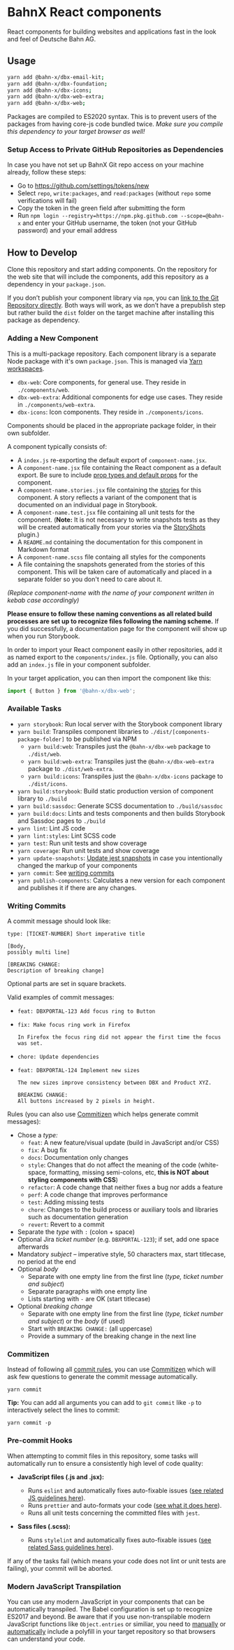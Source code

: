 # BahnX React components

React components for building websites and applications fast in the look
and feel of Deutsche Bahn AG.

## Usage

```bash
yarn add @bahn-x/dbx-email-kit;
yarn add @bahn-x/dbx-foundation;
yarn add @bahn-x/dbx-icons;
yarn add @bahn-x/dbx-web-extra;
yarn add @bahn-x/dbx-web;
```

Packages are compiled to ES2020 syntax. This is to prevent users of the packages from having core-js code bundled twice. *Make sure you compile this dependency to your target browser as well!*

### Setup Access to Private GitHub Repositories as Dependencies

In case you have not set up BahnX Git repo access on your machine already, follow these steps:

- Go to https://github.com/settings/tokens/new
- Select `repo`, `write:packages`, and `read:packages` (without `repo` some verifications will fail)
- Copy the token in the green field after submitting the form
- Run `npm login --registry=https://npm.pkg.github.com --scope=@bahn-x` and enter your GitHub username, the token (not your GitHub password) and your email address

## How to Develop

Clone this repository and start adding components. On the repository for the web site that will include the components, add this repository as a dependency in your `package.json`.

If you don’t publish your component library via `npm`, you can [link to the Git Repository directly](https://docs.npmjs.com/files/package.json#git-urls-as-dependencies). Both ways will work, as we don’t have a prepublish step but rather build the `dist` folder on the target machine after installing this package as dependency.

### Adding a New Component

This is a multi-package repository. Each component library is a separate Node package with it's own `package.json`. This is managed via [Yarn workspaces](https://yarnpkg.com/en/docs/workspaces).

- `dbx-web`: Core components, for general use. They reside in `./components/web`.
- `dbx-web-extra`: Additional components for edge use cases. They reside in `./components/web-extra`.
- `dbx-icons`: Icon components. They reside in `./components/icons`.

Components should be placed in the appropriate package folder, in their own subfolder.

A component typically consists of:

- A `index.js` re-exporting the default export of `component-name.jsx`.
- A `component-name.jsx` file containing the React component as a default export. Be sure to include [prop types and default props](https://reactjs.org/docs/typechecking-with-proptypes.html) for the component.
- A `component-name.stories.jsx` file containing the [stories](https://storybook.js.org/basics/writing-stories/) for this component. A story reflects a variant of the component that is documented on an individual page in Storybook.
- A `component-name.test.jsx` file containing all unit tests for the component. (**Note:** It is not necessary to write snapshots tests as they will be created automatically from your stories via the [StoryShots](https://github.com/storybooks/storybook/tree/master/addons/storyshots/storyshots-core) plugin.)
- A `README.md` containing the documentation for this component in Markdown format
- A `component-name.scss` file containg all styles for the components
- A file containing the snapshots generated from the stories of this component. This will be taken care of automatically and placed in a separate folder so you don't need to care about it.

_(Replace component-name with the name of your component written in kebab case accordingly)_

**Please ensure to follow these naming conventions as all related build processes are set up to recognize files following the naming scheme.** If you did successfully, a documentation page for the component will show up when you run Storybook.

In order to import your React component easily in other repositories, add it as named export to the `components/index.js` file. Optionally, you can also add an `index.js` file in your component subfolder.

In your target application, you can then import the component like this:

```javascript
import { Button } from '@bahn-x/dbx-web';
```

### Available Tasks

- `yarn storybook`: Run local server with the Storybook component library
- `yarn build`: Transpiles component libraries to `./dist/[components-package-folder]` to be published via NPM
  - `yarn build:web`: Transpiles just the `@bahn-x/dbx-web` package to `./dist/web`.
  - `yarn build:web-extra`: Transpiles just the `@bahn-x/dbx-web-extra` package to `./dist/web-extra`.
  - `yarn build:icons`: Transpiles just the `@bahn-x/dbx-icons` package to `./dist/icons`.
- `yarn build:storybook`: Build static production version of component library to `./build`
- `yarn build:sassdoc`: Generate SCSS documentation to `./build/sassdoc`
- `yarn build:docs`: Lints and tests components and then builds Storybook and Sassdoc pages to `./build`
- `yarn lint`: Lint JS code
- `yarn lint:styles`: Lint SCSS code
- `yarn test`: Run unit tests and show coverage
- `yarn coverage`: Run unit tests and show coverage
- `yarn update-snapshots`: [Update jest snapshots](https://facebook.github.io/jest/docs/en/snapshot-testing.html) in case you intentionally changed the markup of your components
- `yarn commit`: See [writing commits](#writing-commits)
- `yarn publish-components`: Calculates a new version for each component and publishes it if there are any changes.

### Writing Commits

A commit message should look like:

```
type: [TICKET-NUMBER] Short imperative title

[Body,
possibly multi line]

[BREAKING CHANGE:
Description of breaking change]
```

Optional parts are set in square brackets.

Valid examples of commit messages:

- ```
  feat: DBXPORTAL-123 Add focus ring to Button
  ```
- ```
  fix: Make focus ring work in Firefox

  In Firefox the focus ring did not appear the first time the focus was set.
  ```

- ```
  chore: Update dependencies
  ```
- ```
  feat: DBXPORTAL-124 Implement new sizes

  The new sizes improve consistency between DBX and Product XYZ.

  BREAKING CHANGE:
  All buttons increased by 2 pixels in height.
  ```

Rules (you can also use [Commitizen](#commitizen) which helps generate commit messages):

- Chose a _type:_
  - `feat`: A new feature/visual update (build in JavaScript and/or CSS)
  - `fix`: A bug fix
  - `docs`: Documentation only changes
  - `style`: Changes that do not affect the meaning of the code (white-space, formatting, missing semi-colons, etc, **this is NOT about styling components with CSS**)
  - `refactor`: A code change that neither fixes a bug nor adds a feature
  - `perf`: A code change that improves performance
  - `test`: Adding missing tests
  - `chore`: Changes to the build process or auxiliary tools and libraries such as documentation generation
  - `revert`: Revert to a commit
- Separate the _type_ with `:` (colon + space)
- Optional Jira _ticket number_ (e.g. `DBXPORTAL-123`); if set, add one space afterwards
- Mandatory _subject_ – imperative style, 50 characters max, start titlecase, no period at the end
- Optional _body_
  - Separate with one empty line from the first line (_type, ticket number and subject_)
  - Separate paragraphs with one empty line
  - Lists starting with `-` are OK (start titlecase)
- Optional _breaking change_
  - Separate with one empty line from the first line (_type, ticket number and subject_) or the _body_ (if used)
  - Start with `BREAKING CHANGE:` (all uppercase)
  - Provide a summary of the breaking change in the next line

### Commitizen

Instead of following all [commit rules](#writing-commits), you can use [Commitizen] which will ask few questions to generate the commit message automatically.

```shell
yarn commit
```

**Tip:** You can add all arguments you can add to `git commit` like `-p` to interactively select the lines to commit:

```shell
yarn commit -p
```

[commitizen]: https://github.com/commitizen/cz-cli

### Pre-commit Hooks

When attempting to commit files in this repository, some tasks will automatically run to ensure a consistently high level of code quality:

- **JavaScript files (.js and .jsx):**

  - Runs `eslint` and automatically fixes auto-fixable issues ([see related JS guidelines here](https://github.com/airbnb/javascript)).
  - Runs `prettier` and auto-formats your code ([see what it does here](https://github.com/prettier/prettier)).
  - Runs all unit tests concerning the committed files with `jest`.

- **Sass files (.scss):**
  - Runs `stylelint` and automatically fixes auto-fixable issues ([see related Sass guidelines here](https://sass-guidelin.es/)).

If any of the tasks fail (which means your code does not lint or unit tests are failing), your commit will be aborted.

### Modern JavaScript Transpilation

You can use any modern JavaScript in your components that can be automatically transpiled. The Babel configuration is set up to recognize ES2017 and beyond. Be aware that if you use non-transpilable modern JavaScript functions like `Object.entries` or similiar, you need to [manually](https://github.com/babel/babel/tree/master/packages/babel-polyfill) or [automatically](https://polyfill.io/v2/docs/) include a polyfill in your target repository so that browsers can understand your code.

